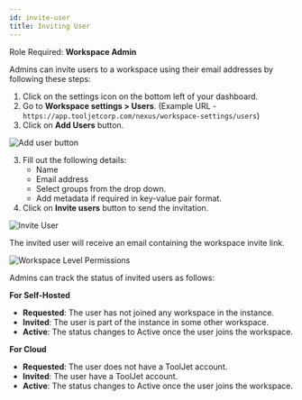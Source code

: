 ```yaml
---
id: invite-user
title: Inviting User
---
```


Role Required: **Workspace Admin** <br/>

Admins can invite users to a workspace using their email addresses by following these steps:

1. Click on the settings icon on the bottom left of your dashboard.
2. Go to **Workspace settings > Users**. (Example URL - `https://app.tooljetcorp.com/nexus/workspace-settings/users`)
2. Click on **Add Users** button.

<img className="screenshot-full" src="/img/user-management/onboard-user/invite-user/add-user.png" alt="Add user button" />

3. Fill out the following details:
    - Name
    - Email address
    - Select groups from the drop down.
    - Add metadata if required in key-value pair format.
4. Click on **Invite users** button to send the invitation.

<img className="screenshot-full" src="/img/user-management/onboard-user/invite-user/user-details.png" alt="Invite User" />

The invited user will receive an email containing the workspace invite link.

<img className="screenshot-full" src="/img/user-management/onboard-user/invite-user/email.png" alt="Workspace Level Permissions" />

Admins can track the status of invited users as follows:

**For Self-Hosted**

- **Requested**: The user has not joined any workspace in the instance.
- **Invited**: The user is part of the instance in some other workspace.
- **Active**: The status changes to Active once the user joins the workspace.


**For Cloud**

- **Requested**: The user does not have a ToolJet account.
- **Invited**: The user have a ToolJet account.
- **Active**: The status changes to Active once the user joins the workspace.
